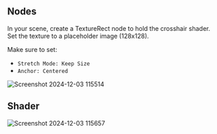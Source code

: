 ## Nodes

In your scene, create a TextureRect node to hold the crosshair shader.<br/>
Set the texture to a placeholder image (128x128). 

Make sure to set:
- `Stretch Mode: Keep Size`
- `Anchor: Centered`

![Screenshot 2024-12-03 115514](https://github.com/user-attachments/assets/62d387f0-78d7-46e4-9921-d40c627aea61)

## Shader
![Screenshot 2024-12-03 115657](https://github.com/user-attachments/assets/85d281dd-e2fe-4b18-b8ba-36006cae4df1)


